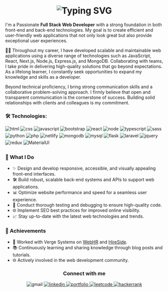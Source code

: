 <h1 align="center">
 <img src="https://readme-typing-svg.demolab.com/?font=Fira+Code&weight=500&size=25&pause=1000&color=8e8e8e&center=true&width=445&lines=Hi+%F0%9F%91%8B%2C+I%27m+Muhammad+Zain" alt="Typing SVG" />
</h1>

<p>
I'm a Passionate <b>Full Stack Web Developer</b> with a strong foundation in both front-end and back-end technologies. My goal is to create efficient and user-friendly web applications that not only look great but also provide exceptional user experiences.

👨‍💻 Throughout my career, I have developed scalable and maintainable web applications using a diverse range of technologies such as JavaScript, React, Next.js, Node.js, Express.js, and MongoDB. Collaborating with teams, I take pride in delivering high-quality solutions that go beyond expectations. As a lifelong learner, I constantly seek opportunities to expand my knowledge and skills as a developer.

Beyond technical proficiency, I bring strong communication skills and a collaborative problem-solving approach. I firmly believe that open and transparent communication is the cornerstone of success.  Building solid relationships with clients and colleagues is my commitment.

</p>

### 🛠️ Technologies: 

<div>
 <img src=https://img.shields.io/badge/HTML5-E34F26?style=for-the-badge&logo=html5&logoColor=white alt=html style="margin-bottom: 5px;" />
 <img src=https://img.shields.io/badge/CSS3-1572B6?style=for-the-badge&logo=css3&logoColor=white alt=css style="margin-bottom: 5px;" />
 <img src=https://img.shields.io/badge/JavaScript-F7DF1E?style=for-the-badge&logo=javascript&logoColor=white alt=javascript style="margin-bottom: 5px;" />
 <img src=https://img.shields.io/badge/Bootstrap-563D7C?style=for-the-badge&logo=bootstrap&logoColor=white alt=bootstrap style="margin-bottom: 5px;" />
 <img src=https://img.shields.io/badge/React-20232A?style=for-the-badge&logo=react&logoColor=61DAFB alt=react style="margin-bottom: 5px;" />
 <img src=https://img.shields.io/badge/Node.js-43853D?style=for-the-badge&logo=node.js&logoColor=white alt=node style="margin-bottom: 5px;" />
 <img src=https://img.shields.io/badge/TypeScript-007ACC?style=for-the-badge&logo=typescript&logoColor=white alt=typescript style="margin-bottom: 5px;" />
 <img src=https://img.shields.io/badge/Sass-CC6699?style=for-the-badge&logo=sass&logoColor=white alt=sass style="margin-bottom: 5px;" />
 <img src=https://img.shields.io/badge/Python-14354C?style=for-the-badge&logo=python&logoColor=white alt=python style="margin-bottom: 5px;" />
 <img src=https://img.shields.io/badge/PHP-777BB4?style=for-the-badge&logo=php&logoColor=white alt=php style="margin-bottom: 5px;" />
 <img src=https://img.shields.io/badge/Netlify-00C7B7?style=for-the-badge&logo=netlify&logoColor=white alt=netlify style="margin-bottom: 5px;" />
 <img src=https://img.shields.io/badge/MongoDB-4EA94B?style=for-the-badge&logo=mongodb&logoColor=white alt=mongodb style="margin-bottom: 5px;" />
 <img src=https://img.shields.io/badge/MySQL-ea7f06?style=for-the-badge&logo=mysql&logoColor=white alt=mysql style="margin-bottom: 5px;" />
 <img src=https://img.shields.io/badge/Flask-ffcf42?style=for-the-badge&logo=flask&logoColor=white alt=flask style="margin-bottom: 5px;" />
 <img src=https://img.shields.io/badge/Laravel-FF2D20?style=for-the-badge&logo=laravel&logoColor=white alt=laravel style="margin-bottom: 5px;" />
 <img src=https://img.shields.io/badge/jQuery-0769AD?style=for-the-badge&logo=jquery&logoColor=white alt=jquery style="margin-bottom: 5px;" />
 <img src=https://img.shields.io/badge/Redux-593D88?style=for-the-badge&logo=redux&logoColor=white alt=redux style="margin-bottom: 5px;" />
 <img src=https://img.shields.io/badge/Material--UI-0081CB?style=for-the-badge&logo=material-ui&logoColor=white alt=MaterialUI style="margin-bottom: 5px;" />
</div>

### 🚀 What I Do

- ✨ Design and develop responsive, accessible, and visually appealing front-end interfaces.
- 🛠️ Build robust, scalable back-end systems and APIs to support web applications.
- 📊 Optimize website performance and speed for a seamless user experience.
- 🧪 Conduct thorough testing and debugging to ensure high-quality code.
- 🌐 Implement SEO best practices for improved online visibility.
- 📈 Stay up-to-date with the latest web technologies and trends.

### 🌟 Achievements

- 💼 Worked with Verge Systems on [WebHR](https://web.hr/) and [HireSide](https://hireside.com/).
- 📚 Continuously learning and sharing knowledge through blog posts and tutorials.
- 🌐 Actively involved in the web development community.

<h3 align="center">Connect with me</h3>
<div align="center">
<img src=https://img.shields.io/badge/zainmemon010@gmail.com-D14836?style=for-the-badge&logo=gmail&logoColor=white alt=gmail style="margin-bottom: 5px;" />
<a href="https://www.linkedin.com/in/muhammad-zain01" target="_blank">
<img src=https://img.shields.io/badge/linkedin-%231E77B5.svg?&style=for-the-badge&logo=linkedin&logoColor=white alt=linkedin style="margin-bottom: 5px;" />
</a>
<a href="https://www.muhammad-zain.com" target="_blank">
<img src=https://img.shields.io/badge/Portfolio-f67e09?style=for-the-badge&logo=About.me&logoColor=white alt=portfolio style="margin-bottom: 5px;" />
</a>  
<a href="https://leetcode.com/zainmemon010/" target="_blank">
<img src=https://img.shields.io/badge/-LeetCode-FFA116?style=for-the-badge&logo=LeetCode&logoColor=black alt=leetcode style="margin-bottom: 5px;" />
</a>  
<a href="https://www.hackerrank.com/profile/zainmemon010" target="_blank">
<img src=https://img.shields.io/badge/-Hackerrank-2EC866?style=for-the-badge&logo=HackerRank&logoColor=white alt=hackerrank style="margin-bottom: 5px;" />
</a>  
</div>
